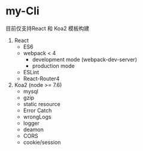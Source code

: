 # my-Cli

目前仅支持React 和 Koa2 模板构建
1. React 
    - ES6
    - webpack < 4
      - development mode (webpack-dev-server)
      - production mode  
    - ESLint
    - React-Router4
2. Koa2 (node >= 7.6) 
    - mysql
    - gzip
    - static resource
    - Error Catch
    - wrongLogs
    - logger
    - deamon
    - CORS
    - cookie/session